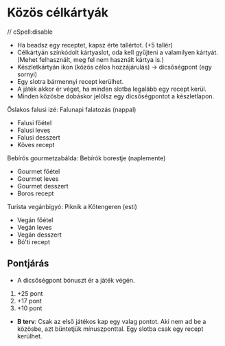 # Közös célkártyák

// cSpell:disable

* Ha beadsz egy receptet, kapsz érte tallértot. (+5 tallér)
* Célkártyán színkódolt kártyaslot, oda kell gyűjteni a valamilyen kártyát. (Mehet felhasznált, meg fel nem használt kártya is.)
* Készletkártyán ikon (közös célos hozzájárulás) -> dicsőségpont (egy sornyi)
* Egy slotra bármennyi recept kerülhet.
* A játék akkor ér véget, ha minden slotba legalább egy recept kerül.
* Minden közösbe dobáskor jelölsz egy dicsőségpontot a készletlapon.

Őslakos falusi izé: Falunapi falatozás (nappal)

* Falusi főétel
* Falusi leves
* Falusi desszert
* Köves recept

Bebírós gourmetzabálda: Bebírók borestje (naplemente)

* Gourmet főétel
* Gourmet leves
* Gourmet desszert
* Boros recept

Turista vegánbigyó: Piknik a Kőtengeren (esti)

* Vegán főétel
* Vegán leves
* Vegán desszert
* Bó'ti recept

## Pontjárás

* A dicsőségpont bónuszt ér a játék végén.

1. +25 pont
2. +17 pont
3. +10 pont

* **B terv**: Csak az első játékos kap egy valag pontot. Aki nem ad be a közösbe, azt büntetjük mínuszponttal. Egy slotba csak egy recept kerülhet.